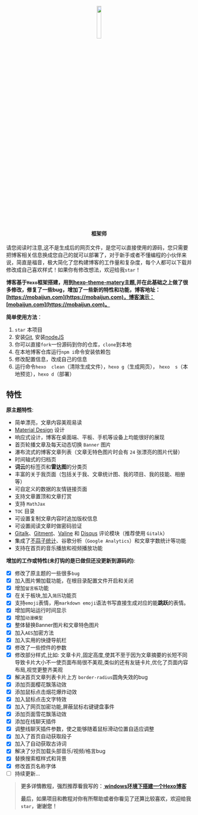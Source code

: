<p align="center"><img width="15%" src="https://www.mobaijun.com/medias/avatar.jpg"/></p>
<h4 align="center">框架师</h4>

</table>


请您阅读时注意,这不是生成后的网页文件，是您可以直接使用的源码，您只需要把博客相关信息换成您自己的就可以部署了，对于新手或者不懂编程的小伙伴来说，简直是福音，极大简化了您构建博客的工作量和复杂度，每个人都可以下载并修改成自己喜欢样式！如果你有修改想法，欢迎给我`star`！

**博客基于`Hexo`框架搭建，用到[hexo-theme-matery](https://github.com/shw2018/hexo-theme-matery)主题,并在此基础之上做了很多修改，修复了一些bug，增加了一些新的特性和功能，博客地址：[https://mobaijun.com](https://mobaijun.com)，博客演示：[mobaijun.com](https://mobaijun.com)。**

**简单使用方法**：

1. `star` 本项目
2. 安装[Git](https://git-scm.com/downloads), 安装[nodeJS](https://nodejs.org/en/)
3. 你可以直接`fork`一份源码到你的仓库，`clone`到本地
4. 在本地博客仓库运行`npm i`命令安装依赖包
5. 修改配置信息，改成自己的信息
6. 运行命令`hexo  clean`（清除生成文件），`hexo g`（生成网页）， `hexo  s`（本地预览），`hexo d`（部署）

## 特性

**原主题特性**:

- 简单漂亮，文章内容美观易读
- [Material Design](https://material.io/) 设计
- 响应式设计，博客在桌面端、平板、手机等设备上均能很好的展现
- 首页轮播文章及每天动态切换 `Banner` 图片
- 瀑布流式的博客文章列表（文章无特色图片时会有 `24` 张漂亮的图片代替）
- 时间轴式的归档页
- **词云**的标签页和**雷达图**的分类页
- 丰富的关于我页面（包括关于我、文章统计图、我的项目、我的技能、相册等）
- 可自定义的数据的友情链接页面
- 支持文章置顶和文章打赏
- 支持 `MathJax`
- `TOC` 目录
- 可设置复制文章内容时追加版权信息
- 可设置阅读文章时做密码验证
- [Gitalk](https://gitalk.github.io/)、[Gitment](https://imsun.github.io/gitment/)、[Valine](https://valine.js.org/) 和 [Disqus](https://disqus.com/) 评论模块（推荐使用 `Gitalk`）
- 集成了[不蒜子统计](http://busuanzi.ibruce.info/)、谷歌分析（`Google Analytics`）和文章字数统计等功能
- 支持在首页的音乐播放和视频播放功能

 **增加的工作或特性(未打钩的是已做但还没更新到源码的)**:

- [x] 修改了原主题的一些很多`bug`    
- [x] 加入图片懒加载功能，在根目录配置文件开启和关闭     
- [x] 增加`留言板`功能           
- [x] 在关于板块,加入`简历`功能页    
- [x] 支持`emoji`表情，用`markdown emoji`语法书写直接生成对应的能**跳跃**的表情。   
- [x] 增加网站运行时间显示  
- [x] 增加`动漫模型`     
- [x] 整体替换Banner图片和文章特色图片
- [x] 加入`AES`加密方法
- [x] 加入实用的快捷导航栏      
- [x] 修改了一些控件的参数   
- [x] 修改部分样式,比如: 文章卡片,固定高度,使其不至于因为文章摘要的长短不同导致卡片大小不一使页面布局很不美观,类似的还有友链卡片,优化了页面内容布局,视觉更整齐美观          
- [x] 解决首页文章列表卡片上方 `border-radius`圆角失效的bug  
- [x] 添加页面樱花飘落动效           
- [x] 添加鼠标点击烟花爆炸动效   
- [x] 加入鼠标点击文字特效   
- [x] 加入了网页加密功能,屏蔽鼠标右键键盘事件
- [x] 添加页面雪花飘落动效            
- [x] 添加在线聊天插件            
- [x] 调整线聊天插件参数，使之能够随着鼠标滑动位置自适应调整 
- [x] 加入了首页自动获取段子
- [x] 加入了自动获取古诗词
- [x] 解决了分页加载头部音乐/视频/格言bug
- [x] 替换搜索框样式和背景
- [x] 修改首页名称字体
- [ ] 持续更新...

>**更多详情教程，强烈推荐看我写的：[ windows环境下搭建一个Hexo博客 ]( https://mobaijun.com/posts/259861027.html )**
>
>**最后，如果项目和教程对你有所帮助或者你看见了还算比较喜欢，欢迎给我`star`，谢谢您！**